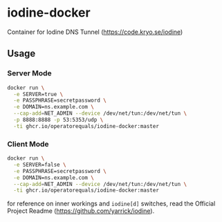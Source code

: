 # iodine-docker
Container for Iodine DNS Tunnel (https://code.kryo.se/iodine)

## Usage

### Server Mode

```bash
docker run \
  -e SERVER=true \
  -e PASSPHRASE=secretpassword \
  -e DOMAIN=ns.example.com \
  --cap-add=NET_ADMIN --device /dev/net/tun:/dev/net/tun \
  -p 8888:8888 -p 53:5353/udp \
  -ti ghcr.io/operatorequals/iodine-docker:master

```

### Client Mode

```bash
docker run \
  -e SERVER=false \
  -e PASSPHRASE=secretpassword \
  -e DOMAIN=ns.example.com \
  --cap-add=NET_ADMIN --device /dev/net/tun:/dev/net/tun \
  -ti ghcr.io/operatorequals/iodine-docker:master

```

for reference on inner workings and `iodine[d]` switches, read the Official Project Readme (https://github.com/yarrick/iodine).
